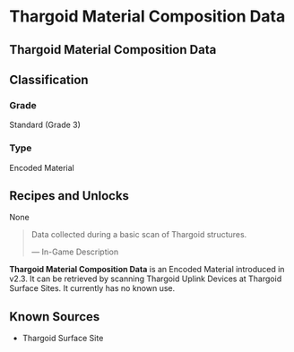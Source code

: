 # Thargoid Material Composition Data
##  Thargoid Material Composition Data

## Classification

### Grade

Standard (Grade 3)

### Type

Encoded Material

## Recipes and Unlocks

None

> 
> 
> Data collected during a basic scan of Thargoid structures.
> 
> 
> — In-Game Description
> 

**Thargoid Material Composition Data** is an Encoded Material introduced in v2.3. It can be retrieved by scanning Thargoid Uplink Devices at Thargoid Surface Sites. It currently has no known use.

## Known Sources

- Thargoid Surface Site
